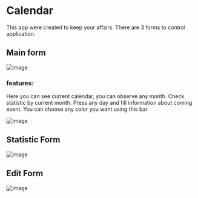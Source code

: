 # Calendar

This app were created to keep your affairs. There are 3 forms to control application.

## Main form

![image](https://user-images.githubusercontent.com/94004361/214133274-cb1d2642-1f2d-4c6d-a2ba-2523c7b95fb6.png)

### features:
Here you can see current calendar, you can observe any month.
Check statistic by current month.
Press any day and fill information about coming event.
You can choose any color you want using this bar

![image](https://user-images.githubusercontent.com/94004361/214134147-69469c86-f7a0-4127-8f40-875863b8764a.png)

## Statistic Form

![image](https://user-images.githubusercontent.com/94004361/214135575-8627ec00-0a5c-4660-8a73-cdd1ebaa0ade.png)

## Edit Form

![image](https://user-images.githubusercontent.com/94004361/214135652-7d785445-82c3-4bf7-ad93-17ffab3f3f19.png)
